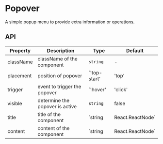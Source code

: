 # Popover

A simple popup menu to provide extra information or operations.

<div id="demos"></div>

## API

| Property | Description | Type | Default |
| --- | --- | --- | --- |
| className | className of the component | `string` | - |
| placement | position of popover | `'top-start' | 'top' | 'top-end' | 'right-start' | 'right' | 'right-end' | 'bottom-start' | 'bottom' | 'bottom-end' | 'left-start' | 'left' | 'left-end'` | top |
| trigger | event to trigger the popover | `'hover' | 'click' | 'focus'` | click |
| visible | determine the popover is active | `string` | false |
| title | title of the component | `string | React.ReactNode` | - |
| content | content of the component | `string | React.ReactNode` | - |
